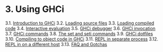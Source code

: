 # 3. Using GHCi

3.1. [Introduction to GHCi](301-introduction.md)
3.2. [Loading source files](302-loading-source-files.md)
3.3. [Loading compiled code](303-loading-compiled-code.md)
3.4. [Interactive evaluation](304-interactive-evaluation.md)
3.5. [GHCi debugger](305-ghci-debugger.md)
3.6. [GHCi invocation](306-ghci-invocation.md)
3.7. [GHCi commands](307-ghci-commands.md)
3.8. [The set and seti commands](308-set-seti-commands.md)
3.9. [GHCi dotfiles](309-ghci-dotfiles.md)
3.10. [Compiling to object code in GHCi](310-compiling-to-object-code.md)
3.11. [REPL in separate process](311-repl-in-separate-process.md)
3.12. [REPL in on a different host](312-repl-on-different-host.md)
3.13. [FAQ and Gotchas](313-faq-and-gotchas.md)

